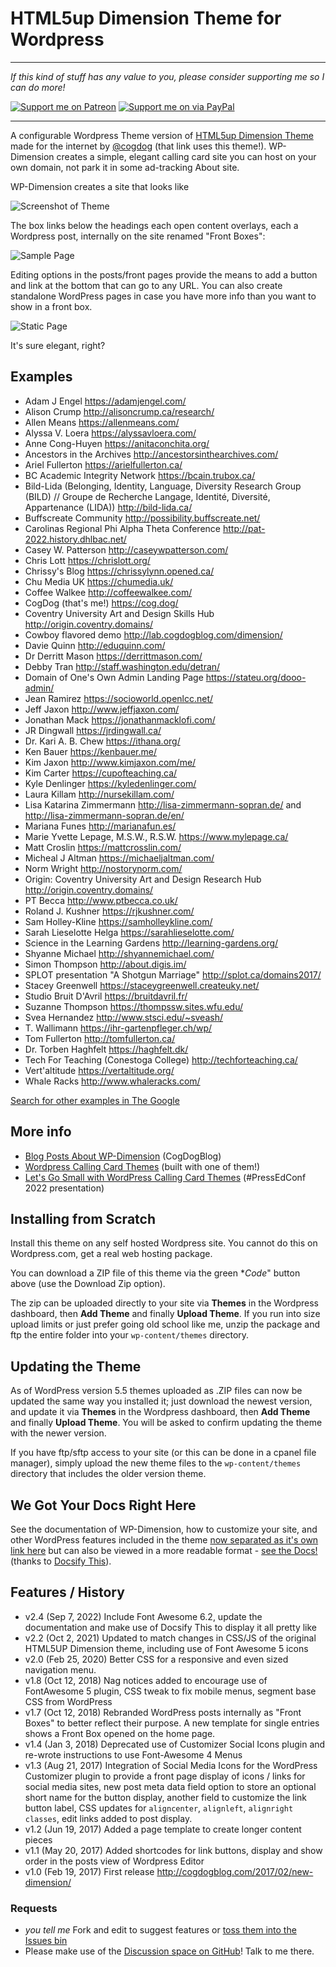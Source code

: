 # HTML5up Dimension Theme for Wordpress

-----
*If this kind of stuff has any value to you, please consider supporting me so I can do more!*

[![Support me on Patreon](http://cogdog.github.io/images/badge-patreon.png)](https://patreon.com/cogdog) [![Support me on via PayPal](http://cogdog.github.io/images/badge-paypal.png)](https://paypal.me/cogdog)

----- 

A configurable Wordpress Theme version of [HTML5up Dimension Theme](https://html5up.net/dimension) made for the internet by [@cogdog](http://cog.dog) (that link uses this theme!). WP-Dimension creates a simple, elegant calling card site you can host on your own domain, not park it in some ad-tracking About site.

WP-Dimension creates a site that looks like

![Screenshot of Theme](screenshot.png "Screenshot of Dimension Theme")

The box links below the headings each open content overlays, each a Wordpress post, internally on the site renamed "Front Boxes": 

![Sample Page](images/sample-page.jpg "Sample Page")

Editing options in the posts/front pages provide the means to add a button and link at the bottom that can go to any URL. You can also create standalone WordPress pages in case you have more info than you want to show in a front box.

![Static Page](images/dimension-page.jpg "Static Page")

It's sure elegant, right?

## Examples

* Adam J Engel https://adamjengel.com/
* Alison Crump http://alisoncrump.ca/research/
* Allen Means https://allenmeans.com/
* Alyssa V. Loera https://alyssavloera.com/
* Anne Cong-Huyen https://anitaconchita.org/
* Ancestors in the Archives http://ancestorsinthearchives.com/
* Ariel Fullerton https://arielfullerton.ca/
* BC Academic Integrity Network https://bcain.trubox.ca/
* Bild-Lida (Belonging, Identity, Language, Diversity Research Group (BILD) // Groupe de Recherche Langage, Identité, Diversité, Appartenance (LIDA)) http://bild-lida.ca/
* Buffscreate Community http://possibility.buffscreate.net/
* Carolinas Regional Phi Alpha Theta Conference http://pat-2022.history.dhlbac.net/
* Casey W. Patterson http://caseywpatterson.com/
* Chris Lott https://chrislott.org/
* Chrissy's Blog https://chrissylynn.opened.ca/
* Chu Media UK https://chumedia.uk/
* Coffee Walkee http://coffeewalkee.com/
* CogDog (that's me!) https://cog.dog/
* Coventry University Art and Design Skills Hub http://origin.coventry.domains/
* Cowboy flavored demo http://lab.cogdogblog.com/dimension/
* Davie Quinn http://eduquinn.com/
* Dr Derritt Mason https://derrittmason.com/
* Debby Tran http://staff.washington.edu/detran/
* Domain of One's Own Admin Landing Page https://stateu.org/dooo-admin/
* Jean Ramirez https://socioworld.openlcc.net/
* Jeff Jaxon http://www.jeffjaxon.com/
* Jonathan Mack https://jonathanmacklofi.com/
* JR Dingwall https://jrdingwall.ca/
* Dr. Kari A. B. Chew https://ithana.org/
* Ken Bauer https://kenbauer.me/
* Kim Jaxon http://www.kimjaxon.com/me/
* Kim Carter https://cupofteaching.ca/
* Kyle Denlinger https://kyledenlinger.com/
* Laura Killam http://nursekillam.com/
* Lisa Katarina Zimmermann http://lisa-zimmermann-sopran.de/ and http://lisa-zimmermann-sopran.de/en/
* Mariana Funes http://marianafun.es/
* Marie Yvette Lepage, M.S.W., R.S.W. https://www.mylepage.ca/
* Matt Croslin https://mattcrosslin.com/
* Micheal J Altman https://michaeljaltman.com/
* Norm Wright http://nostorynorm.com/
* Origin: Coventry University Art and Design Research Hub  http://origin.coventry.domains/
* PT Becca http://www.ptbecca.co.uk/
* Roland J. Kushner https://rjkushner.com/
* Sam Holley-Kline https://samholleykline.com/
* Sarah Lieselotte Helga https://sarahlieselotte.com/
* Science in the Learning Gardens http://learning-gardens.org/
* Shyanne Michael http://shyannemichael.com/
* Simon Thompson http://about.digis.im/
* SPLOT presentation "A Shotgun Marriage" http://splot.ca/domains2017/
* Stacey Greenwell https://staceygreenwell.createuky.net/
* Studio Bruit D'Avril https://bruitdavril.fr/
* Suzanne Thompson https://thompssw.sites.wfu.edu/
* Svea Hernandez http://www.stsci.edu/~sveash/
* T. Wallimann https://ihr-gartenpfleger.ch/wp/
* Tom Fullerton http://tomfullerton.ca/
* Dr. Torben Haghfelt https://haghfelt.dk/
* Tech For Teaching (Conestoga College) http://techforteaching.ca/
* Vert'altitude https://vertaltitude.org/
* Whale Racks http://www.whaleracks.com/

[Search for other examples in The Google](https://www.google.com/search?q=%22WP+DIMENSION+BASED+ON+HTML5+UP%22)

## More info

* [Blog Posts About WP-Dimension](https://cogdogblog.com/tag/wp-dimension/) (CogDogBlog)
* [Wordpress Calling Card Themes](https://cards.cog.dog/) (built with one of them!)
* [Let's Go Small with WordPress Calling Card Themes](https://cog.dog/show/2022/03/25/pressedconf22/) (#PressEdConf 2022 presentation)

## Installing from Scratch

Install this theme on any self hosted Wordpress site. You cannot do this on Wordpress.com, get a real web hosting package.

You can download a ZIP file of this theme via the green **Code*" button above (use the Download Zip option). 

The zip can be uploaded directly to your site via **Themes** in the Wordpress dashboard, then **Add Theme** and finally **Upload Theme**. If you run into size upload limits or just prefer going old school like me, unzip the package and ftp the entire folder into your `wp-content/themes` directory.

## Updating the Theme

As of WordPress version 5.5 themes uploaded as .ZIP files can now be updated the same way you installed it; just download the newest version, and update it  via **Themes** in the Wordpress dashboard, then **Add Theme** and finally **Upload Theme**. You will be asked to confirm updating the theme with the newer version.  

If you have ftp/sftp access to your site (or this can be done in a cpanel file manager), simply upload the new theme files to the `wp-content/themes` directory that includes the older version theme. 

## We Got Your Docs Right Here

See the documentation of WP-Dimension, how to customize your site, and other WordPress features included in the theme [now separated as it's own link here](https://github.com/cogdog/wp-dimension/blob/master/docs.md) but can also be viewed in a more readable format - [see the Docs!](https://docsify-this.net/?basePath=https://raw.githubusercontent.com/cogdog/wp-dimension/master&homepage=docs.md&sidebar=true#/) (thanks to [Docsify This](https://docsify-this.net/)).


## Features / History

* v2.4 (Sep 7, 2022) Include Font Awesome 6.2, update the documentation and make use of Docsify This to display it all pretty like
* v2.2 (Oct 2, 2021) Updated to match changes in CSS/JS of the original HTML5UP Dimension theme, including use of Font Awesome 5 icons
* v2.0 (Feb 25, 2020) Better CSS for a responsive and even sized navigation menu.
* v1.8 (Oct 12, 2018) Nag notices added to encourage use of FontAwesome 5 plugin, CSS tweak to fix mobile menus, segment base CSS from WordPress
* v1.7 (Oct 12, 2018) Rebranded WordPress posts internally as "Front Boxes" to better reflect their purpose. A new template for single entries shows a Front Box opened on the home page.
* v1.4 (Jan  3, 2018)  Deprecated use of Customizer Social Icons plugin and re-wrote instructions to use Font-Awesome 4 Menus
* v1.3 (Aug 21, 2017)  Integration of Social Media Icons for the WordPress Customizer plugin to provide a front page display of icons / links for social media sites, new post meta data field option to store an optional short name for the button display, another field to customize the link button label, CSS updates for `aligncenter`, `alignleft`, `alignright classes`, edit links added to post display.
* v1.2 (Jun 19, 2017)  Added a page template to create longer content pieces
* v1.1 (May 20, 2017) Added shortcodes for link buttons, display and show  order in the posts view of  Wordpress Editor
* v1.0 (Feb 19, 2017) First release http://cogdogblog.com/2017/02/new-dimension/

### Requests

* *you tell me* Fork and edit to suggest features or [toss them into the Issues bin](https://github.com/cogdog/wp-dimension/issues)
* Please make use of the [Discussion space on GitHub](https://github.com/cogdog/wp-dimension/discussions/)! Talk to me there.
